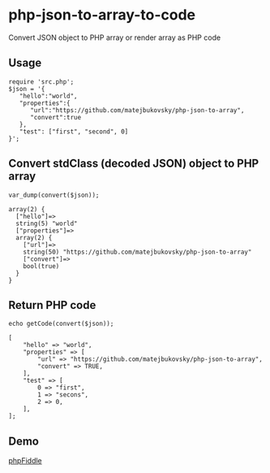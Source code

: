 # php-json-to-array-to-code
Convert JSON object to PHP array or render array as PHP code

## Usage
    require 'src.php';
    $json = '{  
       "hello":"world",
       "properties":{  
          "url":"https://github.com/matejbukovsky/php-json-to-array",
          "convert":true
       },
       "test": ["first", "second", 0]
    }';
## Convert stdClass (decoded JSON) object to PHP array
    var_dump(convert($json));
    
    array(2) {
      ["hello"]=>
      string(5) "world"
      ["properties"]=>
      array(2) {
        ["url"]=>
        string(50) "https://github.com/matejbukovsky/php-json-to-array"
        ["convert"]=>
        bool(true)
      }
    }
## Return PHP code
    echo getCode(convert($json));
    
    [
        "hello" => "world",
        "properties" => [
            "url" => "https://github.com/matejbukovsky/php-json-to-array",
            "convert" => TRUE,
        ],
        "test" => [
            0 => "first",
            1 => "secons",
            2 => 0,
        ],
    ];
    
## Demo
[phpFiddle](http://phpfiddle.org/main/code/5t9v-rxnf)
